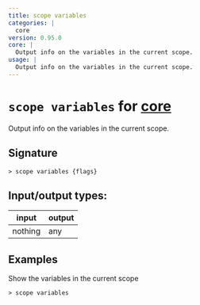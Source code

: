 ```yaml
---
title: scope variables
categories: |
  core
version: 0.95.0
core: |
  Output info on the variables in the current scope.
usage: |
  Output info on the variables in the current scope.
---
```

<!-- This file is automatically generated. Please edit the command in https://github.com/nushell/nushell instead. -->

# `scope variables` for [core](/commands/categories/core.md)

<div class='command-title'>Output info on the variables in the current scope.</div>

## Signature

```> scope variables {flags} ```


## Input/output types:

| input   | output |
| ------- | ------ |
| nothing | any    |

## Examples

Show the variables in the current scope
```nu
> scope variables

```

